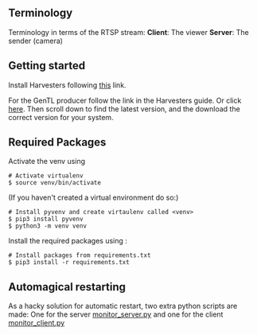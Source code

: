 

## Terminology

Terminology in terms of the RTSP stream:
**Client**: The viewer
**Server**: The sender (camera)


## Getting started

Install Harvesters following [this](https://github.com/genicam/harvesters#getting-started-with-harvester) link.

For the GenTL producer follow the link in the Harvesters guide. Or click [here](http://static.matrix-vision.com/mvIMPACT_Acquire/). 
Then scroll down to find the latest version, and the download the correct version for your system.


## Required Packages
Activate the venv using 
```shell
# Activate virtualenv
$ source venv/bin/activate
```
(If you haven't created a virtual environment do so:)

```shell
# Install pyvenv and create virtaulenv called <venv>
$ pip3 install pyvenv
$ python3 -m venv venv
```

Install the required packages using :
```shell
# Install packages from requirements.txt
$ pip3 install -r requirements.txt
```


## Automagical restarting
As a hacky solution for automatic restart, two  extra python scripts are made: One for the server [monitor_server.py](monitor_server.py) and one for the client [monitor_client.py](monitor_server.py)


